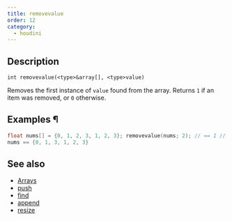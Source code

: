 ```yaml
---
title: removevalue
order: 12
category:
  - houdini
---
```


## Description

`int removevalue(<type>&array[], <type>value)`

Removes the first instance of `value` found from the array. Returns `1` if an
item was removed, or `0` otherwise.

## Examples ¶

```c
float nums[] = {0, 1, 2, 3, 1, 2, 3}; removevalue(nums; 2); // == 1 //
nums == {0, 1, 3, 1, 2, 3}
```

## See also

- [Arrays ](../arrays.html)
- [push ](push.html)
- [find ](find.html)
- [append ](append.html)
- [resize ](resize.html)
